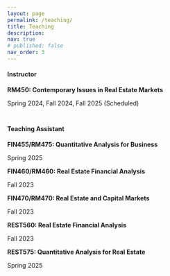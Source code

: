```yaml
---
layout: page
permalink: /teaching/
title: Teaching
description:
nav: true
# published: false
nav_order: 3
---
```


#### **Instructor**

<p style="margin-top: 1em;"></p>

**RM450: Contemporary Issues in Real Estate Markets**
<p style="margin-top: 0.1em;"></p>
Spring 2024, Fall 2024, Fall 2025 (Scheduled)

<p style="margin-top: 3em;"></p>

#### **Teaching Assistant**

<p style="margin-top: 1em;"></p>

**FIN455/RM475: Quantitative Analysis for Business** 
<p style="margin-top: 0.1em;"></p>
Spring 2025

<p style="margin-top: 1em;"></p>

**FIN460/RM460: Real Estate Financial Analysis**
<p style="margin-top: 0.1em;"></p>
Fall 2023

<p style="margin-top: 1em;"></p>

**FIN470/RM470: Real Estate and Capital Markets**
<p style="margin-top: 0.1em;"></p>
Fall 2023

<p style="margin-top: 1em;"></p>

**REST560: Real Estate Financial Analysis**
<p style="margin-top: 0.1em;"></p>
Fall 2023

<p style="margin-top: 1em;"></p>

**REST575: Quantitative Analysis for Real Estate**
<p style="margin-top: 0.1em;"></p>
Spring 2025